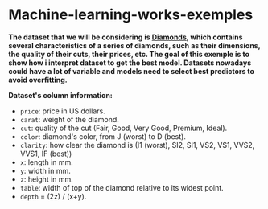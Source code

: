 # Machine-learning-works-exemples

**The dataset that we will be considering is [Diamonds](https://www.kaggle.com/datasets/shivam2503/diamonds), which contains several characteristics of a series of diamonds, such as their dimensions, the quality of their cuts, their prices, etc. The goal of this exemple is to show how i interpret dataset to get the best model. Datasets nowadays could have a lot of variable and models need to select best predictors to avoid overfitting.**

**Dataset's column information:**

- `price`: price in US dollars.
- `carat`: weight of the diamond. 
- `cut`: quality of the cut (Fair, Good, Very Good, Premium, Ideal).
- `color`: diamond's color, from J (worst) to D (best).
- `clarity`: how clear the diamond is (I1 (worst), SI2, SI1, VS2, VS1, VVS2, VVS1, IF (best))
- `x`: length in mm.
- `y`: width in mm. 
- `z`: height in mm.
- `table`: width of top of the diamond relative to its widest point. 
- `depth` = (2z) / (x+y).
